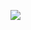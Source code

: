![]([https://github.com/Sophia-11/Awesome-CV-Paper-Review/blob/master/images/8.jpg](https://github.com/Chen-zhuqi/media/blob/main/images/%E7%B2%89%E8%89%B2%E5%A4%B4%E5%8F%91%E7%BE%8E%E5%A5%B3%20%E8%93%9D%E8%89%B2%E7%9C%BC%E7%9D%9B%20%E5%85%94%E5%AD%90%20%E5%A5%BD%E7%9C%8B%E4%BA%8C%E6%AC%A1%E5%85%83%E9%AB%98%E6%B8%85%E5%8A%A8%E6%BC%AB%E5%A3%81%E7%BA%B8.jpg))
